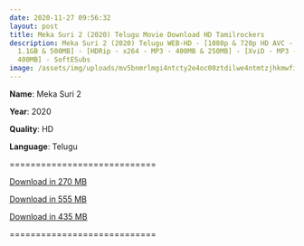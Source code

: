 ```yaml
---
date: 2020-11-27 09:56:32
layout: post
title: Meka Suri 2 (2020) Telugu Movie Download HD Tamilrockers
description: Meka Suri 2 (2020) Telugu WEB-HD - [1080p & 720p HD AVC - x264 -
  1.1GB & 500MB] - [HDRip - x264 - MP3 - 400MB & 250MB] - [XviD - MP3 - AVI -
  400MB] - SoftESubs
image: /assets/img/uploads/mv5bnmrlmgi4ntcty2e4oc00ztdilwe4ntmtzjhkmwfiowe2m2yzxkeyxkfqcgdeqxvymtixmje2nziz._v1_.jpg
---
```

**Name**: Meka Suri 2

**Year**: 2020

**Quality**: HD

**Language**: Telugu

\============================

[Download in 270 MB](https://drive.softpedia.workers.dev/Meka%2520Suri%25202/(%2520Telegram%2520%40isaiminidownload%2520)%2520-%2520Meka%2520Suri%25202%2520(2020)%2520%5BTelugu%2520-%2520HDRip%2520-%2520x264%2520-%2520MP3%2520-%2520250MB%2520-%2520ESubs%5D.mkv?rootId=0AJtZkTkXLBuYUk9PVA)

[Download in 555 MB](https://drive.softpedia.workers.dev/Meka%2520Suri%25202/(%2520Telegram%2520%40isaiminidownload%2520)%2520-%2520Meka%2520Suri%25202%2520(2020)%2520%5BTelugu%2520-%2520720p%2520HD%2520AVC%2520-%2520x264%2520-%2520AAC%2520-%2520500MB%2520-%2520ESubs%5D.mkv?rootId=0AJtZkTkXLBuYUk9PVA)

[](https://drive.softpedia.workers.dev/Meka%2520Suri%25202/(%2520Telegram%2520%40isaiminidownload%2520)%2520-%2520Meka%2520Suri%25202%2520(2020)%2520%5BTelugu%2520-%2520720p%2520HD%2520AVC%2520-%2520x264%2520-%2520AAC%2520-%2520500MB%2520-%2520ESubs%5D.mkv?rootId=0AJtZkTkXLBuYUk9PVA)[Download in 435 MB](https://drive.softpedia.workers.dev/Meka%2520Suri%25202/(%2520Telegram%2520%40isaiminidownload%2520)%2520-%2520Meka%2520Suri%25202%2520(2020)%2520%5BTelugu%2520-%2520HDRip%2520-%2520x264%2520-%2520MP3%2520-%2520400MB%2520-%2520ESubs%5D.mkv?rootId=0AJtZkTkXLBuYUk9PVA)

[](https://drive.softpedia.workers.dev/Meka%2520Suri%25202/(%2520Telegram%2520%40isaiminidownload%2520)%2520-%2520Meka%2520Suri%25202%2520(2020)%2520%5BTelugu%2520-%2520HDRip%2520-%2520x264%2520-%2520MP3%2520-%2520400MB%2520-%2520ESubs%5D.mkv?rootId=0AJtZkTkXLBuYUk9PVA)============================